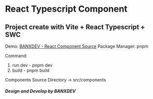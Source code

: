 # React Typescript Component

## Project create with Vite + React Typescript + SWC

Demo: <a href="https://component-source.web.app/">BANXDEV - React Component Source</a>
Package Manager: pnpm

Command:
1. run dev - pnpm dev
2. build - pnpm build

Components Source Directory
-> src/components

##### Design and Develop by BANXDEV
